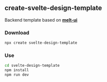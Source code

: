 ## create-svelte-design-template

Backend template based on [**melt-ui**](https://github.com/melt-ui/melt-ui)
### Download
```sh
npx create svelte-design-template
```

### Use
```sh
cd svelte-design-template
npm install
npm run dev
```
